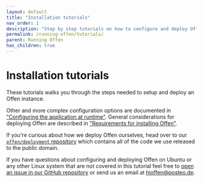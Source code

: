 ```yaml
---
layout: default
title: "Installation tutorials"
nav_order: 1
description: "Step by step tutorials on how to configure and deploy Offen."
permalink: /running-offen/tutorials/
parent: Running Offen
has_children: true
---
```


<!--
Copyright 2020 - Offen Authors <hioffen@posteo.de>
SPDX-License-Identifier: Apache-2.0
-->

# Installation tutorials

These tutorials walks you through the steps needed to setup and deploy an Offen instance.

Other and more complex configuration options are documented in ["Configuring the application at runtime"][config-docs]. General considerations for deploying Offen are described in ["Requirements for installing Offen"][installation].

If you're curious about how we deploy Offen ourselves, head over to our [`offen/deployment` repository][deployment-repo] which contains all of the code we use released to the public domain.

If you have questions about configuring and deploying Offen on Ubuntu or any other Linux system that are not covered in this tutorial feel free to [open an issue in our GitHub repository][issues] or send us an email at <hioffen@posteo.de>.

[config-docs]: /running-offen/configuring-the-application/
[installation]: /running-offen/installation-requirements/
[issues]: https://github.com/offen/offen/issues
[deployment-repo]: https://github.com/offen/deployment
